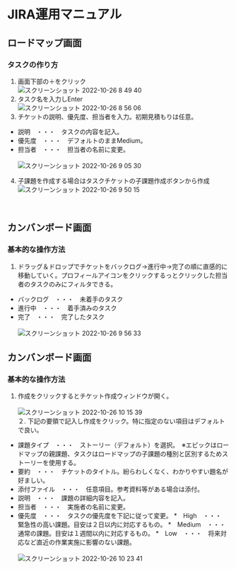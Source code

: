 # JIRA運用マニュアル
## ロードマップ画面
### タスクの作り方
1. 画面下部の＋をクリック<br>
![スクリーンショット 2022-10-26 8 49 40](https://user-images.githubusercontent.com/49933865/197902768-1cae5bfe-9175-4e86-99a8-d6b9b8ad8b0b.png)<br>
2. タスク名を入力しEnter<br>
![スクリーンショット 2022-10-26 8 56 06](https://user-images.githubusercontent.com/49933865/197903447-19088300-c574-4347-b55d-69eef6239c79.png)<br>
3. チケットの説明、優先度、担当者を入力。初期見積もりは任意。<br>
  * 説明　・・・　タスクの内容を記入。
  * 優先度　・・・　デフォルトのままMedium。
  * 担当者　・・・　担当者の名前に変更。<br><br>
![スクリーンショット 2022-10-26 9 05 30](https://user-images.githubusercontent.com/49933865/197904334-97527e51-9850-4221-827b-e981c9fce344.png)<br>
4. 子課題を作成する場合はタスクチケットの子課題作成ボタンから作成<br>
![スクリーンショット 2022-10-26 9 50 15](https://user-images.githubusercontent.com/49933865/197908971-cab61c99-05b1-4788-b524-ffa2dc0e6357.png)<br>

<br>

## カンバンボード画面
### 基本的な操作方法
1. ドラッグ＆ドロップでチケットをバックログ→進行中→完了の順に直感的に移動していく。プロフィールアイコンをクリックするっとクリックした担当者のタスクのみにフィルタできる。
  * バックログ　・・・　未着手のタスク
  * 進行中　・・・　着手済みのタスク
  * 完了　・・・　完了したタスク<br><br>
![スクリーンショット 2022-10-26 9 56 33](https://user-images.githubusercontent.com/49933865/197909911-7efe4281-0b52-4151-9524-eae1a8a3ab80.png)<br>

## カンバンボード画面
### 基本的な操作方法
1. 作成をクリックするとチケット作成ウィンドウが開く。<br><br>
![スクリーンショット 2022-10-26 10 15 39](https://user-images.githubusercontent.com/49933865/197911852-e8c6a363-2d2d-44c0-8564-165738b5ce5b.png)<br>
２. 下記の要領で記入し作成をクリック。特に指定のない項目はデフォルトで良い。
  * 課題タイプ　・・・　ストーリー（デフォルト）を選択。　※エピックはロードマップの親課題、タスクはロードマップの子課題の種別と区別するためストーリーを使用する。
  * 要約　・・・　チケットのタイトル。紛らわしくなく、わかりやすい題名が好ましい。
  * 添付ファイル　・・・　任意項目。参考資料等がある場合は添付。
  * 説明　・・・　課題の詳細内容を記入。
  * 担当者　・・・　実施者の名前に変更。
  * 優先度　・・・　タスクの優先度を下記に従って変更。
    *　High　・・・　緊急性の高い課題。目安は２日以内に対応するもの。
    *　Medium　・・・　通常の課題。目安は１週間以内に対応するもの。
    *　Low　・・・　将来対応など直近の作業実施に影響のない課題。<br><br>
![スクリーンショット 2022-10-26 10 23 41](https://user-images.githubusercontent.com/49933865/197912647-277ee272-174a-4f40-9040-a6f734a45b19.png)<br>

